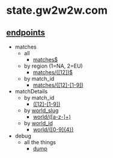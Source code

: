 # state.gw2w2w.com

## [endpoints](https://github.com/fooey/gw2w2w-state/blob/master/routes/index.js)

- matches
	- all
		- [matches$](/matches)
	- by region (1=NA, 2=EU)
		- [matches/([12])$](/matches/1)
	- by match_id
		- [matches/([12]\-[1-9])](/matches/1-1)
- matchDetails
	- by match_id
		- [([12]\-[1-9])](/1-1)
	- by [world_slug](https://github.com/fooey/gw2w2w-static/blob/master/data/world_names.js)
		- [world/([a-z-]+)](/world/fort-aspenwood)
	- by [world_id](https://github.com/fooey/gw2w2w-static/blob/master/data/world_names.js)
		- [world/([0-9]{4})](/world/1009)
- debug
	- all the things
		- [dump](/dump)